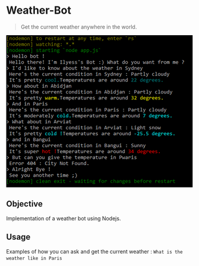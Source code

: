 # Weather-Bot
> Get the current weather anywhere in the world.

![Alt text](BotUsage.png?raw=true "Title")

## Objective
Implementation of a weather bot using Nodejs.

## Usage
Examples of how you can ask and get the current weather : ```What is the weather like in Paris```

